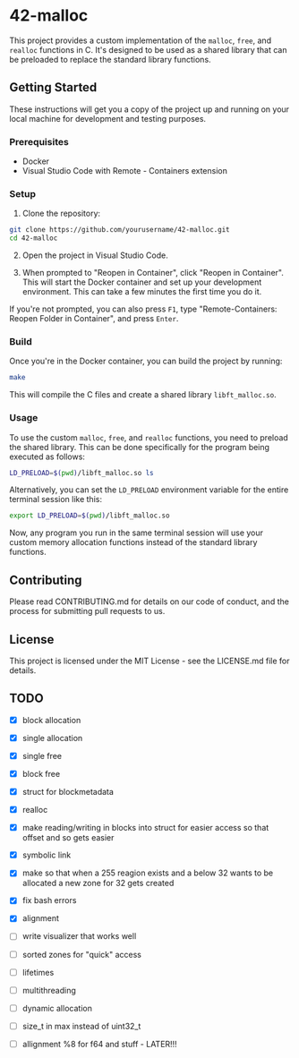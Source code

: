 # 42-malloc

This project provides a custom implementation of the `malloc`, `free`, and `realloc` functions in C. It's designed to be used as a shared library that can be preloaded to replace the standard library functions.

## Getting Started

These instructions will get you a copy of the project up and running on your local machine for development and testing purposes.

### Prerequisites

- Docker
- Visual Studio Code with Remote - Containers extension

### Setup

1. Clone the repository:

```sh
git clone https://github.com/yourusername/42-malloc.git
cd 42-malloc
```

2. Open the project in Visual Studio Code.

3. When prompted to "Reopen in Container", click "Reopen in Container". This will start the Docker container and set up your development environment. This can take a few minutes the first time you do it.

If you're not prompted, you can also press `F1`, type "Remote-Containers: Reopen Folder in Container", and press `Enter`.

### Build

Once you're in the Docker container, you can build the project by running:

```sh
make
```

This will compile the C files and create a shared library `libft_malloc.so`.

### Usage

To use the custom `malloc`, `free`, and `realloc` functions, you need to preload the shared library. 
This can be done specifically for the program being executed as follows:
```sh
LD_PRELOAD=$(pwd)/libft_malloc.so ls
```

Alternatively, you can set the `LD_PRELOAD` environment variable for the entire terminal session like this:


```sh
export LD_PRELOAD=$(pwd)/libft_malloc.so
```

Now, any program you run in the same terminal session will use your custom memory allocation functions instead of the standard library functions.

## Contributing

Please read CONTRIBUTING.md for details on our code of conduct, and the process for submitting pull requests to us.

## License

This project is licensed under the MIT License - see the LICENSE.md file for details.

## TODO
- [X] block allocation
- [X] single allocation
- [X] single free
- [X] block free
- [X] struct for blockmetadata 
- [X] realloc
- [X] make reading/writing in blocks into struct for easier access so that offset and so gets easier
- [X] symbolic link
- [X] make so that when a 255 reagion exists and a below 32 wants to be allocated a new zone for 32 gets created
- [X] fix bash errors
- [X] alignment

- [ ] write visualizer that works well

- [ ] sorted zones for "quick" access
- [ ] lifetimes
- [ ] multithreading
- [ ] dynamic allocation
- [ ] size_t in max instead of uint32_t
- [ ] allignment %8 for f64 and stuff - LATER!!!
